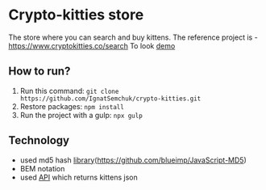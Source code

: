 # Crypto-kitties store
The store where you can search and buy kittens. The reference project is - https://www.cryptokitties.co/search
To look [demo][1]

## How to run?
1. Run this command: `git clone https://github.com/IgnatSemchuk/crypto-kitties.git`
2. Restore packages: `npm install`
3. Run the project with a gulp: `npx gulp`

## Technology
- used md5 hash [library][2](https://github.com/blueimp/JavaScript-MD5)
- BEM notation
- used [API][3] which returns kittens json

[1]: https://ignatsemchuk.github.io/crypto-kitties/
[2]: https://github.com/blueimp/JavaScript-MD5
[3]: https://github.com/MateAcademy-FE-study/cats_api
